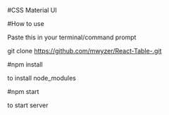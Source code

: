 #CSS
Material UI

#How to use


Paste this in your terminal/command prompt


git clone https://github.com/mwyzer/React-Table-.git

#npm install


to install node_modules


#npm start


to start server
